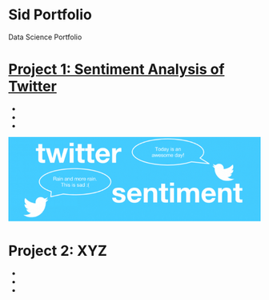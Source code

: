 # Sid Portfolio
Data Science Portfolio

# [Project 1: Sentiment Analysis of Twitter](https://github.com/SidSolanki28/Sentiment-Analysis-of-Twitter)

-
-
-

![](images/sentiment%20analysis%20of%20twitter.png)

# Project 2: XYZ
-
-
-

